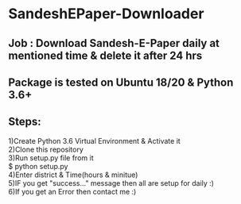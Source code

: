 # SandeshEPaper-Downloader
## Job : Download Sandesh-E-Paper daily at mentioned time & delete it after 24 hrs
## Package is tested on Ubuntu 18/20 & Python 3.6+
## Steps:

1)Create Python 3.6 Virtual Environment & Activate it</br>
2)Clone this repository</br>
3)Run setup.py file from it</br>
$ python setup.py</br>
4)Enter district & Time(hours & minitue)</br>
5)IF you get "success..." message then all are setup for daily :)</br>
6)If you get an Error then contact me :)</br>
